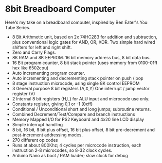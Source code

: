 # 8bit Breadboard Computer
Here's my take on a breadboard computer, inspired by Ben Eater's You Tube Series.
* 8 Bit Arithmetic unit, based on 2x 74HC283 for addition and subtraction, plus conventional logic gates for AND, OR, XOR. Two simple hard wired shifters for left and right shift.
* Zero and Carry Flags.
* 8K RAM and 8K EEPROM. 16 bit memory address bus, 8 bit data bus.
* 16 Bit program counter, 8 bit stack pointer (uses memory from 0100-01ff hex like 6502cpu)
* Auto incrementing program counter.
* Auto incrementing and decrementing stack pointer on push / pop
* 8 stage instruction microcode, using single 8K control EEPROM
* 3 General purpose 8 bit registers (A,X,Y) One interrupt / jump vector register (V)
* 2 Internal 8 bit registers (H,L) for ALU input and microcode use only.
* Constants register, giving 0,1 or -1 (0xff)
* Conditional / Unconditional short and long jumps; subroutine returns.
* Combined Decrement/Test/Compare and branch instructions
* Memory Mapped I/O for PS2 Keyboard and 4x20 line LCD display
* Simple interrupt handling
* 8 bit, 16 bit, 8 bit plus offset, 16 bit plus offset, 8 bit pre-decrement and post-increment addressing modes.
* 270 different op codes
* Runs at about 800Khz; 4 cycles per microcode instruction, each instruction 2-8 microcodes, so 8-32 clock cycles.
* Arduino Nano as boot / RAM loader; slow clock for debug

